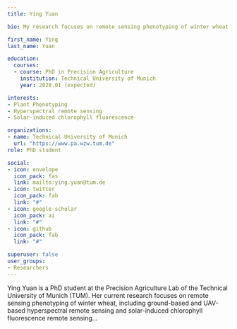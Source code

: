 ```yaml
---
title: Ying Yuan

bio: My research focuses on remote sensing phenotyping of winter wheat, including ground-based and UAV-based hyperspectral remote sensing, solar-induced chlorophyll fluorescence remote sensing...

first_name: Ying
last_name: Yuan

education:
  courses:
  - course: PhD in Precision Agriculture
    institution: Technical University of Munich
    year: 2028.01 (expected)

interests:
- Plant Phenotyping
- Hyperspectral remote sensing
- Solar-induced chlorophyll fluorescence

organizations:
- name: Technical University of Munich
  url: "https://www.pa.wzw.tum.de"
role: PhD student

social:
- icon: envelope
  icon_pack: fas
  link: mailto:ying.yuan@tum.de
- icon: twitter
  icon_pack: fab
  link: "#"
- icon: google-scholar
  icon_pack: ai
  link: "#"
- icon: github
  icon_pack: fab
  link: "#"

superuser: false
user_groups:
- Researchers
---
```

Ying Yuan is a PhD student at the Precision Agriculture Lab of the Technical University of Munich (TUM). Her current research focuses on remote sensing phenotyping of winter wheat, including ground-based and UAV-based hyperspectral remote sensing and solar-induced chlorophyll fluorescence remote sensing...


